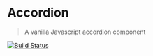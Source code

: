 # Accordion
> A vanilla Javascript accordion component

[![Build Status](https://travis-ci.org/gabrieledarrigo/accordion.svg?branch=master)](https://travis-ci.org/gabrieledarrigo/accordion)